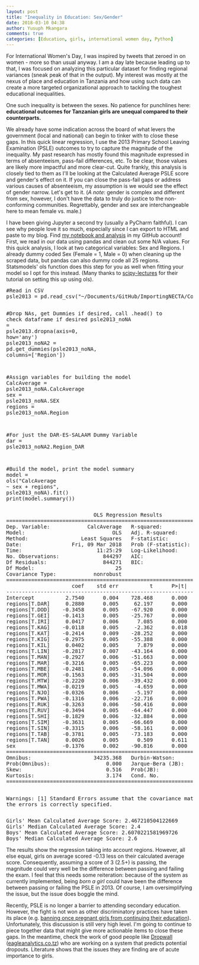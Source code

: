 ```yaml
---
layout: post
title: "Inequality in Education: Sex/Gender"
date: 2018-03-10 04:38
author: Yusuph Mkangara
comments: true
categories: [Education, girls, international women day, Python]
---
```

<div id="notebook" class="border-box-sizing">
<div id="notebook-container" class="container">
<div class="cell border-box-sizing text_cell rendered">
<div class="inner_cell">
<div class="text_cell_render border-box-sizing rendered_html">

For International Women's Day, I was inspired by tweets that zeroed in on women - more so than usual anyway. I am a day late because leading up to that, I was focused on analyzing this particular dataset for finding regional variances (sneak peak of that in the output). My interest was mostly at the nexus of place and education in Tanzania and how using such data can create a more targeted organizational approach to tackling the toughest educational inequalities.

One such inequality is between the sexes. No patience for punchlines here: <strong>educational outcomes for Tanzanian girls are unequal compared to their counterparts.</strong>
<!--more-->
We already have some indication across the board of what levers the government (local and national) can begin to tinker with to close these gaps. In this quick linear regression, I use the 2013 Primary School Leaving Examination (PSLE) outcomes to try to capture the magnitude of the inequality. My past research has mostly found this magnitude expressed in terms of absenteeism, pass-fail differences, etc. To be clear, those values are likely more impactful and more clear-cut. Quite frankly, this analysis is closely tied to them as I'll be looking at the Calculated Average PSLE score and gender's effect on it. If you can close the pass-fail gaps or address various causes of absenteeism, my assumption is we would see the effect of gender narrow. Let's get to it. (<em>A note</em>: gender is complex and different from sex, however, I don't have the data to truly do justice to the non-conforming communities. Regrettably, gender and sex are interchangeable here to mean female vs. male.)

I have been giving Jupyter a second try (usually a PyCharm faithful). I can see why people love it so much, especially since I can export to HTML and paste to my blog. Find <a href="https://github.com/yo-my-bard/Scraping-NECTA/blob/master/Womens_Day_Models_Analysis.ipynb">my notebook and analysis</a> in my GitHub account! First, we read in our data using pandas and clean out some N/A values. For this quick analysis, I look at two categorical variables: Sex and Regions. I already dummy coded Sex (Female = 1, Male = 0) when cleaning up the scraped data, but pandas can also dummy code all 25 regions. Statsmodels' ols function does this step for you as well when fitting your model so I opt for this instead. (Many thanks to <a href="https://www.scipy-lectures.org/packages/statistics/auto_examples/plot_regression_3d.html" target="_blank" rel="noopener">scipy-lectures</a> for their tutorial on setting this up using ols).

</div>
</div>
</div>
<div class="cell border-box-sizing code_cell rendered">
<div class="input">
<div class="inner_cell">
<div class="input_area">
<div class=" highlight hl-ipython3">
<pre><span class="c1">#Read in CSV</span>
<span class="n">psle2013</span> <span class="o">=</span> <span class="n">pd</span><span class="o">.</span><span class="n">read_csv</span><span class="p">(</span><span class="s2">"~/Documents/GitHub/ImportingNECTA/CompleteDatasets/necta_psle_2013.csv"</span><span class="p">)</span>

<span class="c1">#Drop NAs, get Dummies if desired, call .head() to check dataframe if desired</span>
<span class="n">psle2013_noNA</span> <span class="o">=</span> <span class="n">psle2013</span><span class="o">.</span><span class="n">dropna</span><span class="p">(</span><span class="n">axis</span><span class="o">=</span><span class="mi">0</span><span class="p">,</span> <span class="n">how</span><span class="o">=</span><span class="s1">'any'</span><span class="p">)</span>
<span class="n">psle2013_noNA2</span> <span class="o">=</span> <span class="n">pd</span><span class="o">.</span><span class="n">get_dummies</span><span class="p">(</span><span class="n">psle2013_noNA</span><span class="p">,</span> <span class="n">columns</span><span class="o">=</span><span class="p">[</span><span class="s1">'Region'</span><span class="p">])</span>

<span class="c1">#Assign variables for building the model</span>
<span class="n">CalcAverage</span> <span class="o">=</span> <span class="n">psle2013_noNA</span><span class="o">.</span><span class="n">CalcAverage</span>
<span class="n">sex</span> <span class="o">=</span> <span class="n">psle2013_noNA</span><span class="o">.</span><span class="n">SEX</span>
<span class="n">regions</span> <span class="o">=</span> <span class="n">psle2013_noNA</span><span class="o">.</span><span class="n">Region</span>

<span class="c1">#For just the DAR-ES-SALAAM Dummy Variable</span>
<span class="n">dar</span> <span class="o">=</span> <span class="n">psle2013_noNA2</span><span class="o">.</span><span class="n">Region_DAR</span>

<span class="c1">#Build the model, print the model summary</span>
<span class="n">model</span> <span class="o">=</span> <span class="n">ols</span><span class="p">(</span><span class="s2">"CalcAverage ~ sex + regions"</span><span class="p">,</span> <span class="n">psle2013_noNA</span><span class="p">)</span><span class="o">.</span><span class="n">fit</span><span class="p">()</span>
<span class="nb">print</span><span class="p">(</span><span class="n">model</span><span class="o">.</span><span class="n">summary</span><span class="p">())</span>
</pre>
</div>
</div>
</div>
</div>
<div class="output_wrapper">
<div class="output">
<div class="output_area">
<div class="prompt"></div>
<div class="output_subarea output_stream output_stdout output_text">
<pre>                            OLS Regression Results                            
==============================================================================
Dep. Variable:            CalcAverage   R-squared:                       0.075
Model:                            OLS   Adj. R-squared:                  0.075
Method:                 Least Squares   F-statistic:                     2748.
Date:                Fri, 09 Mar 2018   Prob (F-statistic):               0.00
Time:                        11:25:29   Log-Likelihood:            -8.9027e+05
No. Observations:              844297   AIC:                         1.781e+06
Df Residuals:                  844271   BIC:                         1.781e+06
Df Model:                          25                                         
Covariance Type:            nonrobust                                         
==================================================================================
                     coef    std err          t      P&gt;|t|      [0.025      0.975]
----------------------------------------------------------------------------------
Intercept          2.7540      0.004    728.468      0.000       2.747       2.761
regions[T.DAR]     0.2880      0.005     62.197      0.000       0.279       0.297
regions[T.DOD]    -0.3458      0.005    -67.920      0.000      -0.356      -0.336
regions[T.GEI]    -0.1413      0.005    -25.767      0.000      -0.152      -0.131
regions[T.IRI]     0.0417      0.006      7.085      0.000       0.030       0.053
regions[T.KAG]    -0.0118      0.005     -2.362      0.018      -0.022      -0.002
regions[T.KAT]    -0.2414      0.009    -28.252      0.000      -0.258      -0.225
regions[T.KIG]    -0.2975      0.005    -55.388      0.000      -0.308      -0.287
regions[T.KIL]     0.0402      0.005      7.879      0.000       0.030       0.050
regions[T.LIN]    -0.2817      0.007    -43.164      0.000      -0.295      -0.269
regions[T.MAN]    -0.2927      0.006    -51.663      0.000      -0.304      -0.282
regions[T.MAR]    -0.3216      0.005    -65.223      0.000      -0.331      -0.312
regions[T.MBE]    -0.2481      0.005    -54.096      0.000      -0.257      -0.239
regions[T.MOR]    -0.1563      0.005    -31.504      0.000      -0.166      -0.147
regions[T.MTW]    -0.2220      0.006    -39.432      0.000      -0.233      -0.211
regions[T.MWA]    -0.0219      0.005     -4.659      0.000      -0.031      -0.013
regions[T.NJO]    -0.0326      0.006     -5.197      0.000      -0.045      -0.020
regions[T.PWA]    -0.1316      0.006    -22.716      0.000      -0.143      -0.120
regions[T.RUK]    -0.3263      0.006    -50.416      0.000      -0.339      -0.314
regions[T.RUV]    -0.3494      0.005    -64.447      0.000      -0.360      -0.339
regions[T.SHI]    -0.1829      0.006    -32.884      0.000      -0.194      -0.172
regions[T.SIM]    -0.3631      0.005    -66.669      0.000      -0.374      -0.352
regions[T.SIN]    -0.3315      0.006    -58.161      0.000      -0.343      -0.320
regions[T.TAB]    -0.3781      0.005    -73.183      0.000      -0.388      -0.368
regions[T.TAN]     0.0026      0.005      0.509      0.611      -0.007       0.012
sex               -0.1376      0.002    -90.816      0.000      -0.141      -0.135
==============================================================================
Omnibus:                    34235.368   Durbin-Watson:                   1.126
Prob(Omnibus):                  0.000   Jarque-Bera (JB):            38535.362
Skew:                           0.516   Prob(JB):                         0.00
Kurtosis:                       3.174   Cond. No.                         29.5
==============================================================================

Warnings:
[1] Standard Errors assume that the covariance matrix of the errors is correctly specified.</pre>
</div>
</div>
</div>
</div>
</div>
<div class="cell border-box-sizing code_cell rendered">
<div class="output_wrapper">
<div class="output">
<div class="output_area">
<div class="output_subarea output_stream output_stdout output_text">
<pre>Girls' Mean Calculated Average Score: 2.467210504122669
Girls' Median Calculated Average Score: 2.4
Boys' Mean Calculated Average Score: 2.6070221581969726
Boys' Median Calculated Average Score: 2.6
</pre>
</div>
</div>
</div>
</div>
</div>
<div class="cell border-box-sizing text_cell rendered">
<div class="prompt input_prompt"></div>
<div class="inner_cell">
<div class="text_cell_render border-box-sizing rendered_html">

The results show the regression taking into account regions. However, all else equal, girls on average scored -0.13 less on their calculated average score. Consequently, assuming a score of 3 (2.5+) is passing, the magnitude could very well be the difference between passing and failing the exam. I feel that this needs some reiteration: because of the system as currently implemented, being <em>born a girl</em> could have been the difference between passing or failing the PSLE in 2013. Of course, I am oversimplifying the issue, but the issue does boggle the mind.

Recently, PSLE is no longer a barrier to attending secondary education. However, the fight is not won as other discriminatory practices have taken its place (e.g. <a href="https://www.theguardian.com/global-development/2017/jun/30/tanzania-president-ban-pregnant-girls-from-school-john-magufuli">banning once pregnant girls from continuing their education</a>). Unfortunately, this discussion is still very high level. I'm going to continue to piece together data that might give more actionable items to close these gaps. In the meantime, check the work of good people like <a href="https://twitter.com/dropwall_" target="_blank" rel="noopener">Dropwall</a> (<a href="http://www.eagleanalytics.co.tz/" target="_blank" rel="noopener">eagleanalytics.co.tz</a>) who are working on a system that predicts potential dropouts. Literature shows that the issues they are finding are of acute importance to girls.

</div>
</div>
</div>
</div>
</div>
